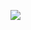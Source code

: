 [![](https://github-readme-stats.vercel.app/api/username=faeztgh&theme=midnight-purple&show_icons=true&show_owner=true&count_private=true&wakatime?username=f4ez)](https://github.com/faeztgh/)

<br/>
<br/>

<!-- [![](https://wakatime.com/share/@f4ez/e21807b2-f7a9-45bc-8ac7-ef2f0483dca9.svg)](https://github.com/faeztgh/) -->
